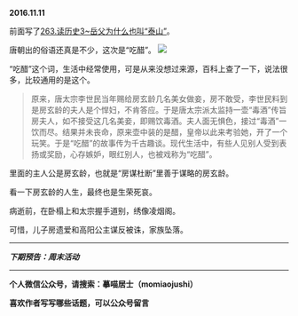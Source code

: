 **2016.11.11**

前面写了[263.读历史3~岳父为什么也叫“泰山”](http://www.jianshu.com/p/ba80710081c5)。

唐朝出的俗语还真是不少，这次是“吃醋”。
![](http://upload-images.jianshu.io/upload_images/51001-726f4a8cc94a3bfa.jpg?imageMogr2/auto-orient/strip%7CimageView2/2/w/1240)

“吃醋”这个词，生活中经常使用，可是从来没想过来源，百科上查了一下，说法很多，比较通用的是这个。

>原来，唐太宗李世民当年赐给房玄龄几名美女做妾，房不敢受，李世民料到是房玄龄的夫人是个悍妇，不肯答应。于是唐太宗派太监持一壶“毒酒”传旨房夫人，如不接受这几名美妾，即赐饮毒酒。夫人面无惧色，接过“毒酒”一饮而尽。结果并未丧命，原来壶中装的是醋，皇帝以此来考验她，开了一个玩笑。于是“吃醋”的故事传为千古趣谈。现代生活中，有些人见别人受到表扬或奖励，心存嫉妒，眼红别人，也被戏称为“吃醋”。

里面的主人公是房玄龄，也就是“房谋杜断”里善于谋略的房玄龄。

看一下房玄龄的人生，最终也是生荣死哀。

病逝前，在卧榻上和太宗握手道别，绣像凌烟阁。

可惜，儿子房遗爱和高阳公主谋反被诛，家族坠落。

***

***下期预告：周末活动***

***

**个人微信公众号，请搜索：摹喵居士（momiaojushi）**

**喜欢作者写写哪些话题，可以公众号留言**